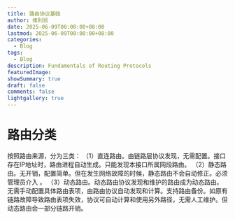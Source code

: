 ```yaml
---
title: 路由协议基础
author: 维利翁
date: 2025-06-09T00:00:00+08:00
lastmod: 2025-06-09T00:00:00+08:00
categories:
  - Blog
tags:
  - Blog
description: Fundamentals of Routing Protocols
featuredImage: 
showSummary: true
draft: false
comments: false
lightgallery: true
---
```

# 路由分类

按照路由来源，分为三类： 
（1）直连路由。由链路层协议发现，无需配置。接口存在IP地址时，路由进程自动生成。只能发现本接口所属网段路由。
（2）静态路由。无开销，配置简单。但在发生网络故障的时候，静态路由不会自动修正。必须管理员介入 。
（3）动态路由。动态路由协议发现和维护的路由成为动态路由。无需手动配置具体路由表项，由路由协议自动发现和计算。支持路由备份。如原有链路故障导致路由表项失效，协议可自动计算和使用另外路径，无需人工维护。但动态路由会一部分链路开销。
